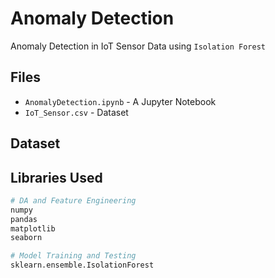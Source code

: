 # Anomaly Detection

Anomaly Detection in IoT Sensor Data using `Isolation Forest`

## Files

- `AnomalyDetection.ipynb` - A Jupyter Notebook
- `IoT_Sensor.csv` - Dataset

## Dataset

## Libraries Used
```python
# DA and Feature Engineering
numpy
pandas
matplotlib
seaborn

# Model Training and Testing
sklearn.ensemble.IsolationForest
```